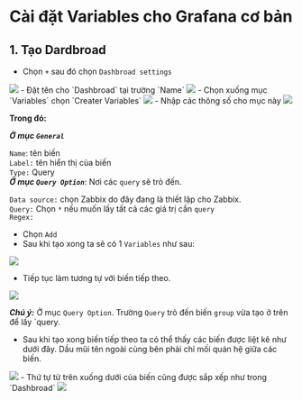 # Cài đặt Variables cho Grafana cơ bản
## 1. Tạo Dardbroad
- Chọn `+` sau đó chọn `Dashbroad settings`
<img src=https://i.imgur.com/xlz72bp.png>
- Đặt tên cho `Dashbroad` tại trường `Name`
<img src=https://i.imgur.com/MHI2xqi.png>
- Chọn xuống mục `Variables` chọn `Creater Variables`
<img src=https://i.imgur.com/SlvyDcI.png>
- Nhập các thông số cho mục này
<img src=https://i.imgur.com/oy40S4V.png>

**Trong đó:**

***Ở mục `General`***

`Name`: tên biến</br>
`Label:` tên hiển thị của biến</br>
`Type:` Query</br>
***Ở mục `Query Option`***: Nơi các `query` sẽ trỏ đến.

`Data source:` chọn Zabbix do đây đang là thiết lập cho Zabbix. </br>
`Query:` Chọn `*` nếu muốn lấy tất cả các giá trị cần `query`</br>
`Regex:`</br>
- Chọn `Add`</br>
- Sau khi tạo xong ta sẽ có 1 `Variables` như sau:</br>
<img src=https://i.imgur.com/tMPXRX0.png>

- Tiếp tục làm  tương tự với biến tiếp theo. 
<img src=https://i.imgur.com/zm93PSa.png>

***Chú ý:*** Ở mục `Query Option`. Trường `Query` trỏ đến biến `group` vừa tạo ở trên để lấy `query.
- Sau khi tạo xong biến tiếp theo ta có thể thấy các biến được liệt kê như dưới đây. Dầu mũi tên ngoài cùng bên phải chỉ mối quán hệ giữa các biến. 
<img src=https://i.imgur.com/Nl4ixik.png>
- Thứ tự từ trên xuống dưới của biến cũng được sắp xếp như trong `Dashbroad`
<img src=https://i.imgur.com/oqdVeUX.png>
